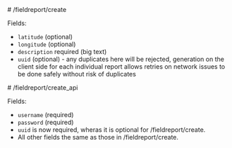 <A name="toc1-0" title="/fieldreport/create" />
# /fieldreport/create

Fields:

* `latitude` (optional)
* `longitude` (optional)
* `description` required (big text)
* `uuid` (optional) - any duplicates here will be rejected, generation on the client side for each individual report allows retries on network issues to be done safely without risk of duplicates

<A name="toc1-10" title="/fieldreport/create_api" />
# /fieldreport/create_api

Fields:

* `username` (required)
* `password` (required)
* `uuid` is now required, wheras it is optional for /fieldreport/create.
* All other fields the same as those in /fieldreport/create.
